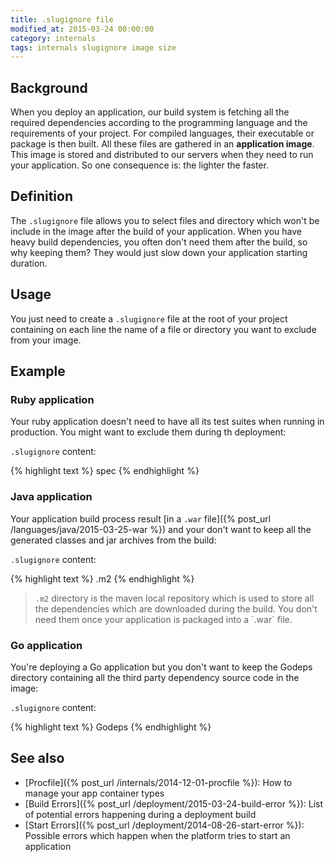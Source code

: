 ```yaml
---
title: .slugignore file
modified_at: 2015-03-24 00:00:00
category: internals
tags: internals slugignore image size
---
```


## Background

When you deploy an application, our build system is fetching all the required
dependencies according to the programming language and the requirements of your
project. For compiled languages, their executable or package is then built. All
these files are gathered in an __application image__. This image is stored and
distributed to our servers when they need to run your application. So one
consequence is: the lighter the faster.

## Definition

The `.slugignore` file allows you to select files and directory which won't be
include in the image after the build of your application. When you have heavy
build dependencies, you often don't need them after the build, so why keeping
them? They would just slow down your application starting duration.

## Usage

You just need to create a `.slugignore` file at the root of your project
containing on each line the name of a file or directory you want to exclude
from your image.

## Example

### Ruby application

Your ruby application doesn't need to have all its test suites when running
in production. You might want to exclude them during th deployment:

`.slugignore` content:

{% highlight text %}
spec
{% endhighlight %}

### Java application

Your application build process result [in a `.war`
file]({% post_url /languages/java/2015-03-25-war %}) and your don't want to keep all the generated
classes and jar archives from the build:

`.slugignore` content:

{% highlight text %}
.m2
{% endhighlight %}

<blockquote class="bg-info">
  <code>.m2</code> directory is the maven local repository which is used to store
  all the dependencies which are downloaded during the build. You don't need them once
  your application is packaged into a `.war` file.
</blockquote>

### Go application

You're deploying a Go application but you don't want to keep the Godeps
directory containing all the third party dependency source code in the image:

`.slugignore` content:

{% highlight text %}
Godeps
{% endhighlight %}

## See also

* [Procfile]({% post_url /internals/2014-12-01-procfile %}): How to manage your app container types
* [Build Errors]({% post_url /deployment/2015-03-24-build-error %}): List of potential errors happening during a deployment build
* [Start Errors]({% post_url /deployment/2014-08-26-start-error %}): Possible errors which happen when the platform tries to start an application
